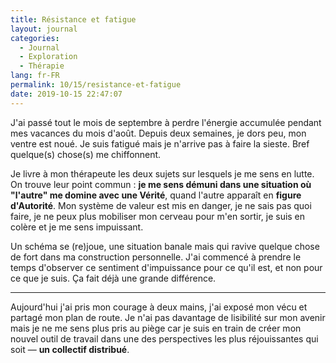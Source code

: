 ```yaml
---
title: Résistance et fatigue
layout: journal
categories:
  - Journal
  - Exploration
  - Thérapie
lang: fr-FR
permalink: 10/15/resistance-et-fatigue
date: 2019-10-15 22:47:07
---
```


J'ai passé tout le mois de septembre à perdre l'énergie accumulée pendant mes vacances du mois d'août. Depuis deux semaines, je dors peu, mon ventre est noué. Je suis fatigué mais je n'arrive pas à faire la sieste. Bref quelque(s) chose(s) me chiffonnent.

Je livre à mon thérapeute les deux sujets sur lesquels je me sens en lutte. On trouve leur point commun : **je me sens démuni dans une situation où "l'autre" me domine avec une Vérité**, quand l'autre apparaît en **figure d'Autorité**. Mon système de valeur est mis en danger, je ne sais pas quoi faire, je ne peux plus mobiliser mon cerveau pour m'en sortir, je suis en colère et je me sens impuissant.

Un schéma se (re)joue, une situation banale mais qui ravive quelque chose de fort dans ma construction personnelle. J'ai commencé à prendre le temps d'observer ce sentiment d'impuissance pour ce qu'il est, et non pour ce que je suis. Ça fait déjà une grande différence.

---

Aujourd'hui j'ai pris mon courage à deux mains, j'ai exposé mon vécu et partagé mon plan de route. Je n'ai pas davantage de lisibilité sur mon avenir mais je ne me sens plus pris au piège car je suis en train de créer mon nouvel outil de travail dans une des perspectives les plus réjouissantes qui soit — **un collectif distribué**.
